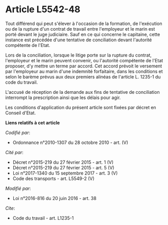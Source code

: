 # Article L5542-48

Tout différend qui peut s'élever à l'occasion de la formation, de l'exécution ou de la rupture d'un contrat de travail entre
l'employeur et le marin est porté devant le juge judiciaire. Sauf en ce qui concerne le capitaine, cette instance est
précédée d'une tentative de conciliation devant l'autorité compétente de l'Etat. 

Lors de la conciliation, lorsque le litige porte sur la rupture du contrat, l'employeur et le marin peuvent convenir, ou
l'autorité compétente de l'Etat proposer, d'y mettre un terme par accord. Cet accord prévoit le versement par l'employeur au
marin d'une indemnité forfaitaire, dans les conditions et selon le barème prévus aux deux premiers alinéas de l'article L.
1235-1 du code du travail. 

L'accusé de réception de la demande aux fins de tentative de conciliation interrompt la prescription ainsi que les délais
pour agir. 

Les conditions d'application du présent article sont fixées par décret en Conseil d'Etat.

**Liens relatifs à cet article**

_Codifié par_:

  - Ordonnance n°2010-1307 du 28 octobre 2010 - art. (V)

_Cité par_:

  - Décret n°2015-219 du 27 février 2015 - art. 1 (V)
  - Décret n°2015-219 du 27 février 2015 - art. 5 (V)
  - Loi n°2017-1340 du 15 septembre 2017 - art. 3 (V)
  - Code des transports - art. L5549-2 (V)

_Modifié par_:

  - Loi n°2016-816 du 20 juin 2016 - art. 38

_Cite_:

  - Code du travail - art. L1235-1
